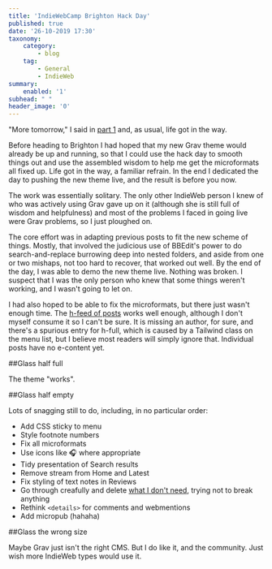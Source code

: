 ```yaml
---
title: 'IndieWebCamp Brighton Hack Day'
published: true
date: '26-10-2019 17:30'
taxonomy:
    category:
        - blog
    tag:
        - General
        - IndieWeb 
summary:
    enabled: '1'
subhead: " "
header_image: '0'
--- 
```


"More tomorrow," I said in [part 1](https://www.jeremycherfas.net/blog/indiewebcamp-brighton-1) and, as usual, life got in the way.

Before heading to Brighton I had hoped that my new Grav theme would already be up and running, so that I could use the hack day to smooth things out and use the assembled wisdom to help me get the microformats all fixed up. Life got in the way, a familiar refrain. In the end I dedicated the day to pushing the new theme live, and the result is before you now.

The work was essentially solitary. The only other IndieWeb  person I knew of who was actively using Grav gave up on it (although she is still full of wisdom and helpfulness) and most of the problems I faced in going live were Grav problems, so I just ploughed on.

The core effort was in adapting previous posts to fit the new scheme of things. Mostly, that involved the judicious use of BBEdit's power to do search-and-replace burrowing deep into nested folders, and aside from one or two mishaps, not too hard to recover, that worked out well. By the end of the day, I was able to demo the new theme live. Nothing was broken. I suspect that I was the only person who knew that some things weren't working, and I wasn't going to let on.

I had also hoped to be able to fix the microformats, but there just wasn't enough time. The [h-feed of posts](https://pin13.net/mf2/?url=https://www.jeremycherfas.net/blog/)  works well enough, although I don't myself consume it so I can't be sure. It is missing an author, for sure, and there's a spurious entry for h-full, which is caused by a Tailwind class on the menu list, but I believe most readers will simply ignore that. Individual posts have no e-content yet.

##Glass half full

The theme "works".

##Glass half empty

Lots of snagging still to do, including, in no particular order:

- Add CSS sticky to menu
- Style footnote numbers
- Fix all microformats
- Use icons like &#127911; where appropriate
- Tidy presentation of Search results
- Remove stream from Home and Latest
- Fix styling of text notes in Reviews
- Go through creafully and delete [what I don't need](https://www.jeremycherfas.net/blog/i-dont-know-what-i-dont-need), trying not to break anything
- Rethink `<details>` for comments and webmentions
- Add micropub (hahaha)

##Glass the wrong size

Maybe Grav just isn't the right CMS. But I do like it, and the community. Just wish more IndieWeb types would use it.

